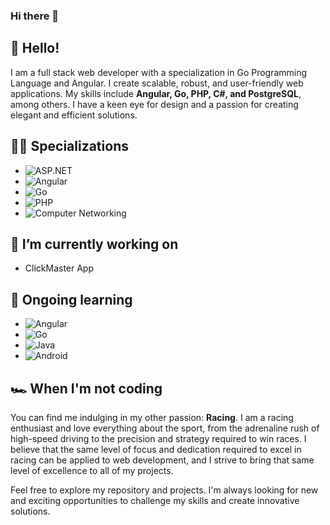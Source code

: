 ### Hi there 👋

## 👋 Hello!
I am a full stack web developer with a specialization in Go Programming Language and Angular. I create scalable, robust, and user-friendly web applications. My skills include **Angular, Go, PHP, C#, and PostgreSQL**, among others. I have a keen eye for design and a passion for creating elegant and efficient solutions.

## 👨‍💻 Specializations
- ![ASP.NET](https://img.shields.io/badge/-ASP.NET-5C2D91?logo=.net&logoColor=white&style=flat-square) 
- ![Angular](https://img.shields.io/badge/-Angular-DD0031?logo=angular&logoColor=white&style=flat-square) 
- ![Go](https://img.shields.io/badge/-Go-00ADD8?logo=go&logoColor=white&style=flat-square)
- ![PHP](https://img.shields.io/badge/-PHP-777BB4?logo=php&logoColor=white&style=flat-square)
- ![Computer Networking](https://img.shields.io/badge/-Computer%20Networking-0A66C2?logo=internet-explorer&logoColor=white&style=flat-square)

## 🔭 I’m currently working on 
+ ClickMaster App

## 🌱 Ongoing learning 
- ![Angular](https://img.shields.io/badge/-Angular-DD0031?logo=angular&logoColor=white&style=flat-square) 
- ![Go](https://img.shields.io/badge/-Go-00ADD8?logo=go&logoColor=white&style=flat-square) 
- ![Java](https://img.shields.io/badge/-Java-007396?logo=java&logoColor=white&style=flat-square) 
- ![Android](https://img.shields.io/badge/-Android-3DDC84?logo=android&logoColor=white&style=flat-square)

## 🏎️ When I'm not coding
You can find me indulging in my other passion: **Racing**. I am a racing enthusiast and love everything about the sport, from the adrenaline rush of high-speed driving to the precision and strategy required to win races. I believe that the same level of focus and dedication required to excel in racing can be applied to web development, and I strive to bring that same level of excellence to all of my projects.

Feel free to explore my repository and projects. I'm always looking for new and exciting opportunities to challenge my skills and create innovative solutions.
